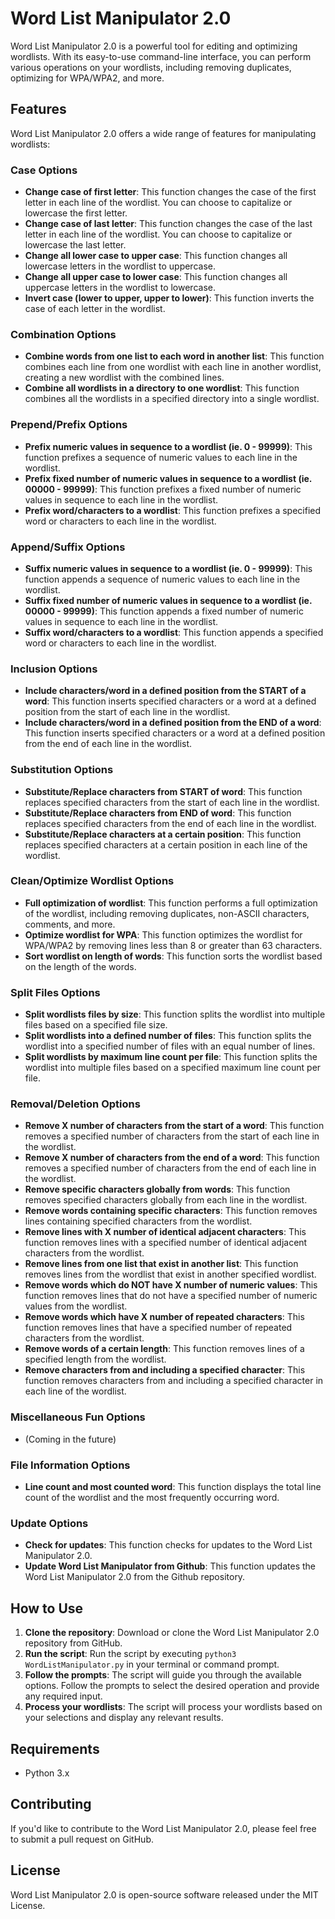 # Word List Manipulator 2.0

Word List Manipulator 2.0 is a powerful tool for editing and optimizing wordlists. With its easy-to-use command-line interface, you can perform various operations on your wordlists, including removing duplicates, optimizing for WPA/WPA2, and more.

## Features

Word List Manipulator 2.0 offers a wide range of features for manipulating wordlists:

### Case Options

- **Change case of first letter**: This function changes the case of the first letter in each line of the wordlist. You can choose to capitalize or lowercase the first letter.
- **Change case of last letter**: This function changes the case of the last letter in each line of the wordlist. You can choose to capitalize or lowercase the last letter.
- **Change all lower case to upper case**: This function changes all lowercase letters in the wordlist to uppercase.
- **Change all upper case to lower case**: This function changes all uppercase letters in the wordlist to lowercase.
- **Invert case (lower to upper, upper to lower)**: This function inverts the case of each letter in the wordlist.

### Combination Options

- **Combine words from one list to each word in another list**: This function combines each line from one wordlist with each line in another wordlist, creating a new wordlist with the combined lines.
- **Combine all wordlists in a directory to one wordlist**: This function combines all the wordlists in a specified directory into a single wordlist.

### Prepend/Prefix Options

- **Prefix numeric values in sequence to a wordlist (ie. 0 - 99999)**: This function prefixes a sequence of numeric values to each line in the wordlist.
- **Prefix fixed number of numeric values in sequence to a wordlist (ie. 00000 - 99999)**: This function prefixes a fixed number of numeric values in sequence to each line in the wordlist.
- **Prefix word/characters to a wordlist**: This function prefixes a specified word or characters to each line in the wordlist.

### Append/Suffix Options

- **Suffix numeric values in sequence to a wordlist (ie. 0 - 99999)**: This function appends a sequence of numeric values to each line in the wordlist.
- **Suffix fixed number of numeric values in sequence to a wordlist (ie. 00000 - 99999)**: This function appends a fixed number of numeric values in sequence to each line in the wordlist.
- **Suffix word/characters to a wordlist**: This function appends a specified word or characters to each line in the wordlist.

### Inclusion Options

- **Include characters/word in a defined position from the START of a word**: This function inserts specified characters or a word at a defined position from the start of each line in the wordlist.
- **Include characters/word in a defined position from the END of a word**: This function inserts specified characters or a word at a defined position from the end of each line in the wordlist.

### Substitution Options

- **Substitute/Replace characters from START of word**: This function replaces specified characters from the start of each line in the wordlist.
- **Substitute/Replace characters from END of word**: This function replaces specified characters from the end of each line in the wordlist.
- **Substitute/Replace characters at a certain position**: This function replaces specified characters at a certain position in each line of the wordlist.

### Clean/Optimize Wordlist Options

- **Full optimization of wordlist**: This function performs a full optimization of the wordlist, including removing duplicates, non-ASCII characters, comments, and more.
- **Optimize wordlist for WPA**: This function optimizes the wordlist for WPA/WPA2 by removing lines less than 8 or greater than 63 characters.
- **Sort wordlist on length of words**: This function sorts the wordlist based on the length of the words.

### Split Files Options

- **Split wordlists files by size**: This function splits the wordlist into multiple files based on a specified file size.
- **Split wordlists into a defined number of files**: This function splits the wordlist into a specified number of files with an equal number of lines.
- **Split wordlists by maximum line count per file**: This function splits the wordlist into multiple files based on a specified maximum line count per file.

### Removal/Deletion Options

- **Remove X number of characters from the start of a word**: This function removes a specified number of characters from the start of each line in the wordlist.
- **Remove X number of characters from the end of a word**: This function removes a specified number of characters from the end of each line in the wordlist.
- **Remove specific characters globally from words**: This function removes specified characters globally from each line in the wordlist.
- **Remove words containing specific characters**: This function removes lines containing specified characters from the wordlist.
- **Remove lines with X number of identical adjacent characters**: This function removes lines with a specified number of identical adjacent characters from the wordlist.
- **Remove lines from one list that exist in another list**: This function removes lines from the wordlist that exist in another specified wordlist.
- **Remove words which do NOT have X number of numeric values**: This function removes lines that do not have a specified number of numeric values from the wordlist.
- **Remove words which have X number of repeated characters**: This function removes lines that have a specified number of repeated characters from the wordlist.
- **Remove words of a certain length**: This function removes lines of a specified length from the wordlist.
- **Remove characters from and including a specified character**: This function removes characters from and including a specified character in each line of the wordlist.

### Miscellaneous Fun Options

- (Coming in the future)

### File Information Options

- **Line count and most counted word**: This function displays the total line count of the wordlist and the most frequently occurring word.

### Update Options

- **Check for updates**: This function checks for updates to the Word List Manipulator 2.0.
- **Update Word List Manipulator from Github**: This function updates the Word List Manipulator 2.0 from the Github repository.

## How to Use

1. **Clone the repository**: Download or clone the Word List Manipulator 2.0 repository from GitHub.
2. **Run the script**: Run the script by executing `python3 WordListManipulator.py` in your terminal or command prompt.
3. **Follow the prompts**: The script will guide you through the available options. Follow the prompts to select the desired operation and provide any required input.
4. **Process your wordlists**: The script will process your wordlists based on your selections and display any relevant results.

## Requirements

- Python 3.x

## Contributing

If you'd like to contribute to the Word List Manipulator 2.0, please feel free to submit a pull request on GitHub.

## License

Word List Manipulator 2.0 is open-source software released under the MIT License.




